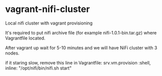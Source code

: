 # vagrant-nifi-cluster

Local nifi cluster with vagrant provisioning 

It's required to put nifi archive file (for example  nifi-1.0.1-bin.tar.gz) where Vagrantfile located.

After vagrant up wait for 5-10 minutes and we will have NiFi cluster with 3 nodes.

if it staring slow, remove this line in Vagrantfile:
srv.vm.provision :shell, inline: "/opt/nifi/bin/nifi.sh start"
